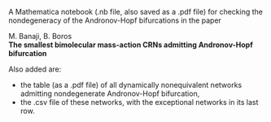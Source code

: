 A Mathematica notebook (.nb file, also saved as a .pdf file) for checking the  
nondegeneracy of the Andronov-Hopf bifurcations in the paper  

M. Banaji, B. Boros  
**The smallest bimolecular mass-action CRNs admitting Andronov-Hopf bifurcation**  

Also added are:
* the table (as a .pdf file) of all dynamically nonequivalent networks admitting nondegenerate Andronov-Hopf bifurcation,
* the .csv file of these networks, with the exceptional networks in its last row.
